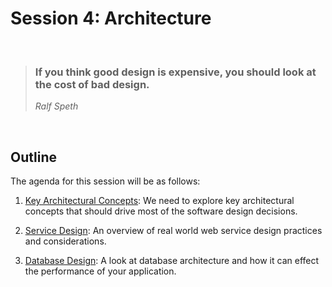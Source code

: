 # Session 4: Architecture

<br/>

> ### If you think good design is expensive, you should look at the cost of bad design.
> *Ralf Speth*

<br/>




## Outline

The agenda for this session will be as follows:

1. [Key Architectural Concepts](Concepts.md):  We need to explore key architectural
    concepts that should drive most of the software design decisions.

2. [Service Design](Services.md):  An overview of real world web service design 
    practices and considerations.

3. [Database Design](Databases.md):  A look at database architecture and how it can
    effect the performance of your application.

